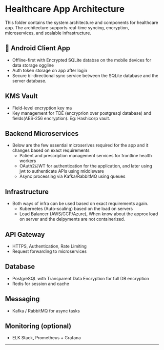 # Healthcare App Architecture

This folder contains the system architecture and components for healthcare app. The architecture supports real-time syncing, encryption, microservices, and scalable infrastructure.

## 📱 Android Client App
- Offline-first with Encrypted SQLite databse on the mobile devices for data storage oggline
- Auth token storage on app after login
- Secure bi-directional sync service between the SQLite database and the server database.

## KMS Vault
- Field-level encryption key ma
- Key management for TDE (encryprion over postgresql database) and fields(AES-256 encryption). Eg: Hashicorp vault.

## Backend Microservices
- Below are the few essential microserives required for the app and it changes based on exact requirements
    - Patient and prescription management services for frontline health workers
    - OAuth2/JWT for authentication for the application, and later using jwt to authenticate APIs using middleware
    - Async processing via Kafka/RabbitMQ using queues

## Infrastructure
- Both ways of infra can be used based on exact requirements again.
    - Kubernetes (Auto-scaling) based on the load on servers
    - Load Balancer (AWS/GCP/Azure), When know about the approx load on server and the delpyments are not containerized.

## API Gateway
- HTTPS, Authentication, Rate Limiting
- Request forwarding to microservices

## Database
- PostgreSQL with Transparent Data Encryption for full DB encryption
- Redis for session and cache


## Messaging
- Kafka / RabbitMQ for async tasks

## Monitoring (optional)
- ELK Stack, Prometheus + Grafana
---


